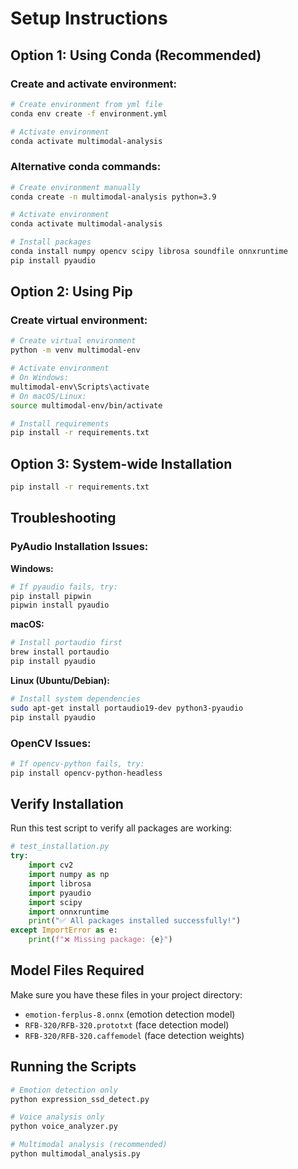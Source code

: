 # Setup Instructions

## Option 1: Using Conda (Recommended)

### Create and activate environment:
```bash
# Create environment from yml file
conda env create -f environment.yml

# Activate environment
conda activate multimodal-analysis
```

### Alternative conda commands:
```bash
# Create environment manually
conda create -n multimodal-analysis python=3.9

# Activate environment
conda activate multimodal-analysis

# Install packages
conda install numpy opencv scipy librosa soundfile onnxruntime
pip install pyaudio
```

## Option 2: Using Pip

### Create virtual environment:
```bash
# Create virtual environment
python -m venv multimodal-env

# Activate environment
# On Windows:
multimodal-env\Scripts\activate
# On macOS/Linux:
source multimodal-env/bin/activate

# Install requirements
pip install -r requirements.txt
```

## Option 3: System-wide Installation

```bash
pip install -r requirements.txt
```

## Troubleshooting

### PyAudio Installation Issues:

**Windows:**
```bash
# If pyaudio fails, try:
pip install pipwin
pipwin install pyaudio
```

**macOS:**
```bash
# Install portaudio first
brew install portaudio
pip install pyaudio
```

**Linux (Ubuntu/Debian):**
```bash
# Install system dependencies
sudo apt-get install portaudio19-dev python3-pyaudio
pip install pyaudio
```

### OpenCV Issues:
```bash
# If opencv-python fails, try:
pip install opencv-python-headless
```

## Verify Installation

Run this test script to verify all packages are working:

```python
# test_installation.py
try:
    import cv2
    import numpy as np
    import librosa
    import pyaudio
    import scipy
    import onnxruntime
    print("✅ All packages installed successfully!")
except ImportError as e:
    print(f"❌ Missing package: {e}")
```

## Model Files Required

Make sure you have these files in your project directory:
- `emotion-ferplus-8.onnx` (emotion detection model)
- `RFB-320/RFB-320.prototxt` (face detection model)
- `RFB-320/RFB-320.caffemodel` (face detection weights)

## Running the Scripts

```bash
# Emotion detection only
python expression_ssd_detect.py

# Voice analysis only
python voice_analyzer.py

# Multimodal analysis (recommended)
python multimodal_analysis.py
```
